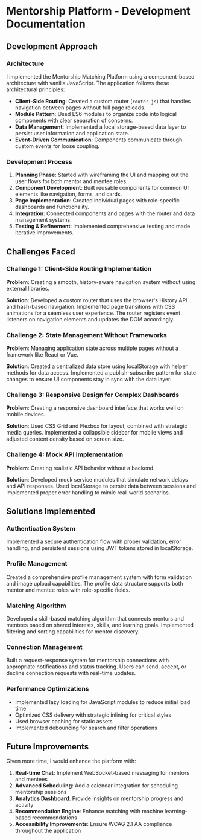 # Mentorship Platform - Development Documentation

## Development Approach

### Architecture
I implemented the Mentorship Matching Platform using a component-based architecture with vanilla JavaScript. The application follows these architectural principles:

- **Client-Side Routing**: Created a custom router (`router.js`) that handles navigation between pages without full page reloads.
- **Module Pattern**: Used ES6 modules to organize code into logical components with clear separation of concerns.
- **Data Management**: Implemented a local storage-based data layer to persist user information and application state.
- **Event-Driven Communication**: Components communicate through custom events for loose coupling.

### Development Process
1. **Planning Phase**: Started with wireframing the UI and mapping out the user flows for both mentor and mentee roles.
2. **Component Development**: Built reusable components for common UI elements like navigation, forms, and cards.
3. **Page Implementation**: Created individual pages with role-specific dashboards and functionality.
4. **Integration**: Connected components and pages with the router and data management systems.
5. **Testing & Refinement**: Implemented comprehensive testing and made iterative improvements.

## Challenges Faced

### Challenge 1: Client-Side Routing Implementation
**Problem**: Creating a smooth, history-aware navigation system without using external libraries.

**Solution**: Developed a custom router that uses the browser's History API and hash-based navigation. Implemented page transitions with CSS animations for a seamless user experience. The router registers event listeners on navigation elements and updates the DOM accordingly.

### Challenge 2: State Management Without Frameworks
**Problem**: Managing application state across multiple pages without a framework like React or Vue.

**Solution**: Created a centralized data store using localStorage with helper methods for data access. Implemented a publish-subscribe pattern for state changes to ensure UI components stay in sync with the data layer.

### Challenge 3: Responsive Design for Complex Dashboards
**Problem**: Creating a responsive dashboard interface that works well on mobile devices.

**Solution**: Used CSS Grid and Flexbox for layout, combined with strategic media queries. Implemented a collapsible sidebar for mobile views and adjusted content density based on screen size.

### Challenge 4: Mock API Implementation
**Problem**: Creating realistic API behavior without a backend.

**Solution**: Developed mock service modules that simulate network delays and API responses. Used localStorage to persist data between sessions and implemented proper error handling to mimic real-world scenarios.

## Solutions Implemented

### Authentication System
Implemented a secure authentication flow with proper validation, error handling, and persistent sessions using JWT tokens stored in localStorage.

### Profile Management
Created a comprehensive profile management system with form validation and image upload capabilities. The profile data structure supports both mentor and mentee roles with role-specific fields.

### Matching Algorithm
Developed a skill-based matching algorithm that connects mentors and mentees based on shared interests, skills, and learning goals. Implemented filtering and sorting capabilities for mentor discovery.

### Connection Management
Built a request-response system for mentorship connections with appropriate notifications and status tracking. Users can send, accept, or decline connection requests with real-time updates.

### Performance Optimizations
- Implemented lazy loading for JavaScript modules to reduce initial load time
- Optimized CSS delivery with strategic inlining for critical styles
- Used browser caching for static assets
- Implemented debouncing for search and filter operations

## Future Improvements

Given more time, I would enhance the platform with:

1. **Real-time Chat**: Implement WebSocket-based messaging for mentors and mentees
2. **Advanced Scheduling**: Add a calendar integration for scheduling mentorship sessions
3. **Analytics Dashboard**: Provide insights on mentorship progress and activity
4. **Recommendation Engine**: Enhance matching with machine learning-based recommendations
5. **Accessibility Improvements**: Ensure WCAG 2.1 AA compliance throughout the application
